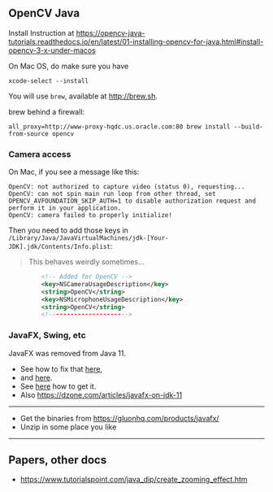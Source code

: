 ## OpenCV Java
Install Instruction at <https://opencv-java-tutorials.readthedocs.io/en/latest/01-installing-opencv-for-java.html#install-opencv-3-x-under-macos> 

On Mac OS, do make sure you have
```buildoutcfg
xcode-select --install
```
You will use `brew`, available at <http://brew.sh>.

brew behind a firewall:
```buildoutcfg
all_proxy=http://www-proxy-hqdc.us.oracle.com:80 brew install --build-from-source opencv
```

### Camera access
On Mac, if you see a message like this:
```
OpenCV: not authorized to capture video (status 0), requesting...
OpenCV: can not spin main run loop from other thread, set OPENCV_AVFOUNDATION_SKIP_AUTH=1 to disable authorization request and perform it in your application.
OpenCV: camera failed to properly initialize!
```
Then you need to add those keys in `/Library/Java/JavaVirtualMachines/jdk-[Your-JDK].jdk/Contents/Info.plist`: 
> This behaves weirdly sometimes...
```xml
         <!-- Added for OpenCV -->
         <key>NSCameraUsageDescription</key>
         <string>OpenCV</string>
         <key>NSMicrophoneUsageDescription</key>
         <string>OpenCV</string>
         <!---------------------->
```


### JavaFX, Swing, etc
JavaFX was removed from Java 11.
- See how to fix that [here](https://www.youtube.com/watch?time_continue=157&v=WtOgoomDewo&feature=emb_logo),
- and [here](https://openjfx.io/openjfx-docs/).
- See [here](https://www.infoworld.com/article/3305073/removed-from-jdk-11-javafx-11-arrives-as-a-standalone-module.html) how to get it.
- Also <https://dzone.com/articles/javafx-on-jdk-11>

---

- Get the binaries from <https://gluonhq.com/products/javafx/>
- Unzip in some place you like
---

## Papers, other docs
- <https://www.tutorialspoint.com/java_dip/create_zooming_effect.htm>
